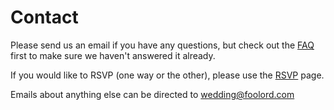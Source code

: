 # Contact

Please send us an email if you have any questions, but check out the [FAQ](/faq) first to make sure we haven't answered it already.

If you would like to RSVP (one way or the other), please use the [RSVP](/rsvp) page.

Emails about anything else can be directed to <wedding@foolord.com>

